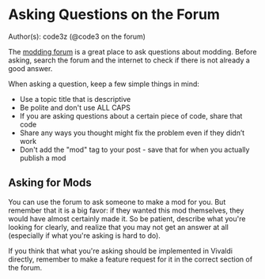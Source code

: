 # Asking Questions on the Forum

Author(s): code3z (@code3 on the forum)

The [modding forum](https://forum.vivaldi.net/category/52/modifications)
is a great place to ask questions about modding. Before asking, search the
forum and the internet to check if there is not already a good answer.

When asking a question, keep a few simple things in mind:
 - Use a topic title that is descriptive
 - Be polite and don't use ALL CAPS
 - If you are asking questions about a certain piece of code, share that code
 - Share any ways you thought might fix the problem even if they didn’t work
 - Don't add the "mod" tag to your post - save that for when you actually
 publish a mod

## Asking for Mods

You can use the forum to ask someone to make a mod for you. But remember that
it is a big favor: if they wanted this mod themselves, they would have almost
certainly made it. So be patient, describe what you're looking for clearly, and
realize that you may not get an answer at all (especially if what you're asking
is hard to do).

If you think that what you're asking should be implemented in Vivaldi directly,
remember to make a feature request for it in the correct section of the forum.
